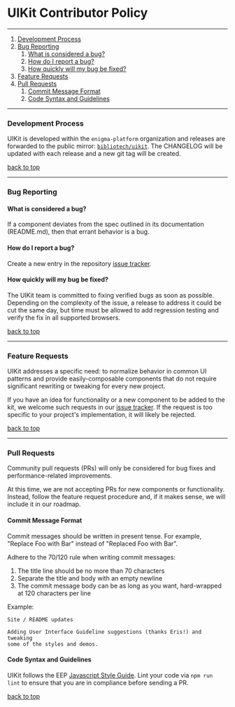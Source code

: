 # UIKit Contributor Policy

---

1. [Development Process](#development-process)
1. [Bug Reporting](#bug-reporting)
    1. [What is considered a bug?](#what-is-considered-a-bug)
    1. [How do I report a bug?](#how-do-i-report-a-bug)
    1. [How quickly will my bug be fixed?](#how-quickly-will-my-bug-be-fixed)
1. [Feature Requests](#feature-requests)
1. [Pull Requests](#pull-requests)
    1. [Commit Message Format](#commit-message-format)
    1. [Code Syntax and Guidelines](#code-syntax-and-guidelines)

---

### Development Process

UIKit is developed within the `enigma-platform` organization and releases are forwarded to the public mirror: [`bibliotech/uikit`](https://github.com/bibliotech/uikit). The CHANGELOG will be updated with each release and a new git tag will be created.

[back to top](#uikit-contributor-policy)

---

### Bug Reporting
#### What is considered a bug?

If a component deviates from the spec outlined in its documentation (README.md), then that errant behavior is a bug.

#### How do I report a bug?

Create a new entry in the repository [issue tracker](https://github.com/bibliotech/uikit/issues).

#### How quickly will my bug be fixed?

The UIKit team is committed to fixing verified bugs as soon as possible. Depending on the complexity of the issue, a release to address it could be cut the same day, but time must be allowed to add regression testing and verify the fix in all supported browsers.

[back to top](#uikit-contributor-policy)

---

### Feature Requests

UIKit addresses a specific need: to normalize behavior in common UI patterns and provide easily-composable components that do not require significant rewriting or tweaking for every new project.

If you have an idea for functionality or a new component to be added to the kit, we welcome such requests in our [issue tracker](https://github.com/bibliotech/uikit/issues). If the request is too specific to your project's implementation, it will likely be rejected.

[back to top](#uikit-contributor-policy)

---

### Pull Requests

Community pull requests (PRs) will only be considered for bug fixes and performance-related improvements.

At this time, we are not accepting PRs for new components or functionality. Instead, follow the feature request procedure and, if it makes sense, we will include it in our roadmap.

#### Commit Message Format

Commit messages should be written in present tense. For example, "Replace Foo with Bar" instead of "Replaced Foo with Bar".

Adhere to the 70/120 rule when writing commit messages:

1. The title line should be no more than 70 characters
1. Separate the title and body with an empty newline
1. The commit message body can be as long as you want, hard-wrapped at 120 characters per line

Example:

```text
Site / README updates

Adding User Interface Guideline suggestions (thanks Eris!) and tweaking
some of the styles and demos.
```

#### Code Syntax and Guidelines

UIKit follows the EEP [Javascript Style Guide](https://github.com/bibliotech/enigma-engineering-practices/blob/master/standards/development/javascript.md). Lint your code via `npm run lint` to ensure that you are in compliance before sending a PR.

[back to top](#uikit-contributor-policy)
